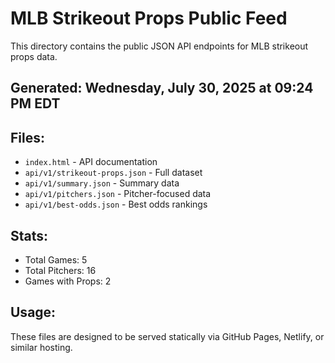 # MLB Strikeout Props Public Feed

This directory contains the public JSON API endpoints for MLB strikeout props data.

## Generated: Wednesday, July 30, 2025 at 09:24 PM EDT

## Files:
- `index.html` - API documentation
- `api/v1/strikeout-props.json` - Full dataset
- `api/v1/summary.json` - Summary data
- `api/v1/pitchers.json` - Pitcher-focused data  
- `api/v1/best-odds.json` - Best odds rankings

## Stats:
- Total Games: 5
- Total Pitchers: 16
- Games with Props: 2

## Usage:
These files are designed to be served statically via GitHub Pages, Netlify, or similar hosting.
